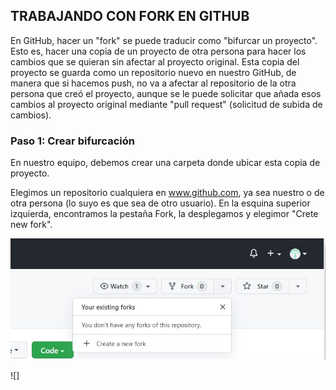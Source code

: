 ## TRABAJANDO CON FORK EN GITHUB
En GitHub, hacer un "fork" se puede traducir como "bifurcar un proyecto". Esto es, hacer una copia de un proyecto de otra persona para hacer los cambios que se quieran sin afectar al proyecto original. Esta copia del proyecto se guarda como un repositorio nuevo en nuestro GitHub, de manera que si hacemos push, no va a afectar al repositorio de la otra persona que creó el proyecto, aunque se le puede solicitar que añada esos cambios al proyecto original mediante "pull request" (solicitud de subida de cambios).

### Paso 1: Crear bifurcación
En nuestro equipo, debemos crear una carpeta donde ubicar esta copia de proyecto.

Elegimos un repositorio cualquiera en www.github.com, ya sea nuestro o de otra persona (lo suyo es que sea de otro usuario).
En la esquina superior izquierda, encontramos la pestaña Fork, la desplegamos y elegimor "Crete new fork".

![](https://github.com/celia10335/celia10335.github.io/blob/main/capturas%20fork/Captura%20de%20pantalla%202022-10-02%20102052.jpg)

![]
